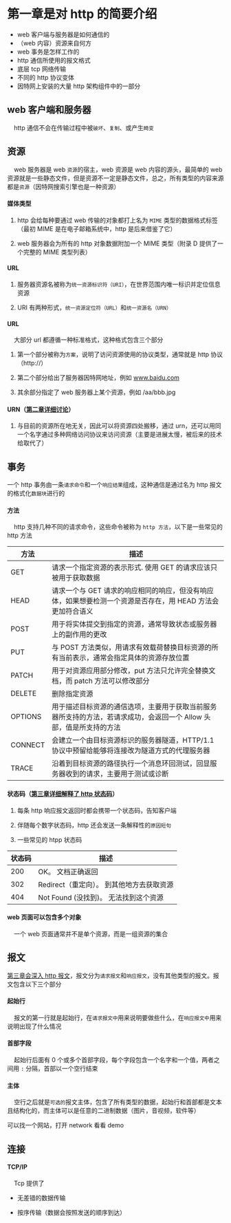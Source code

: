 # 第一章是对 http 的简要介绍

- web 客户端与服务器是如何通信的
- （web 内容）资源来自何方
- web 事务是怎样工作的
- http 通信所使用的报文格式
- 底层 tcp 网络传输
- 不同的 http 协议变体
- 因特网上安装的大量 http 架构组件中的一部分

## web 客户端和服务器

&nbsp;&nbsp;&nbsp;&nbsp;http 通信不会在传输过程中被`破坏`、`复制`、或产生`畸变`

## 资源

&nbsp;&nbsp;&nbsp;&nbsp;web 服务器是 web `资源`的宿主，web 资源是 web 内容的源头，最简单的 web 资源就是一些静态文件，但是资源不一定是静态文件，总之，所有类型的内容来源都是`资源`（因特网搜索引擎也是一种资源）

#### 媒体类型

1.  http 会给每种要通过 web 传输的对象都打上名为 `MIME` 类型的数据格式标签（最初 MIME 是在电子邮箱系统中，http 是后来借鉴了它）

2.  web 服务器会为所有的 http 对象数据附加一个 MIME 类型（附录 D 提供了一个完整的 MIME 类型列表）

#### URL

1.  服务器资源名被称为`统一资源标识符（URI）`，在世界范围内唯一标识并定位信息资源

2.  URI 有两种形式，`统一资源定位符（URL）`和`统一资源名（URN）`

#### URL

&nbsp;&nbsp;&nbsp;&nbsp;大部分 url 都遵循一种标准格式，这种格式包含三个部分

1.  第一个部分被称为`方案`，说明了访问资源使用的协议类型，通常就是 http 协议（http://）

2.  第二个部分给出了服务器因特网地址，例如 www.baidu.com

3.  其余部分指定了 web 服务器上某个资源，例如 /aa/bbb.jpg

#### URN（[第二章详细讨论](./chapter_two.md)）

1.  与目前的资源所在地无关，因此可以将资源四处搬移，通过 urn，还可以用同一个名字通过多种网络访问协议来访问资源（主要是进展太慢，被后来的技术给取代了）

## 事务

一个 http 事务由一条`请求命令`和一个`响应结果`组成，这种通信是通过名为 http 报文的格式化`数据块`进行的

#### 方法

&nbsp;&nbsp;&nbsp;&nbsp;http 支持几种不同的请求命令，这些命令被称为 `http 方法`，以下是一些常见的 http 方法

| 方法    | 描述                                                                                                                |
| ------- | ------------------------------------------------------------------------------------------------------------------- |
| GET     | 请求一个指定资源的表示形式. 使用 GET 的请求应该只被用于获取数据                                                     |
| HEAD    | 请求一个与 GET 请求的响应相同的响应，但没有响应体，如果想要检测一个资源是否存在，用 HEAD 方法会更加符合语义         |
| POST    | 用于将实体提交到指定的资源，通常导致状态或服务器上的副作用的更改                                                    |
| PUT     | 与 POST 方法类似，用请求有效载荷替换目标资源的所有当前表示，通常会指定具体的资源存放位置                            |
| PATCH   | 用于对资源应用部分修改，put 方法只允许完全替换文档，而 patch 方法可以修改部分                                       |
| DELETE  | 删除指定资源                                                                                                        |
| OPTIONS | 用于描述目标资源的通信选项，主要用于获取当前服务器所支持的方法，若请求成功，会返回一个 Allow 头部，值是所支持的方法 |
| CONNECT | 会建立一个由目标资源标识的服务器隧道，HTTP/1.1 协议中预留给能够将连接改为隧道方式的代理服务器                       |
| TRACE   | 沿着到目标资源的路径执行一个消息环回测试，回显服务器收到的请求，主要用于测试或诊断                                  |

#### 状态码（[第三章详细解释了 http 状态码](./chapter_three.md)）

1.  每条 http 响应报文返回时都会携带一个状态码，告知客户端

2.  伴随每个数字状态码，http 还会发送一条解释性的`原因短句`

3.  一些常见的 htpp 状态码

| 状态码 | 描述                                      |
| ------ | ----------------------------------------- |
| 200    | OK。 文档正确返回                         |
| 302    | Redirect（重定向）。 到其他地方去获取资源 |
| 404    | Not Found (没找到)。 无法找到这个资源     |

#### web 页面可以包含多个对象

&nbsp;&nbsp;&nbsp;&nbsp;一个 web 页面通常并不是单个资源，而是一组资源的集合

## 报文

[第三章会深入 http 报文](../chapter_three.md)，报文分为`请求报文`和`响应报文`，没有其他类型的报文。报文包含以下三个部分

#### 起始行

&nbsp;&nbsp;&nbsp;&nbsp;报文的第一行就是起始行，在`请求报文中`用来说明要做些什么，在`响应报文中`用来说明出现了什么情况

#### 首部字段

&nbsp;&nbsp;&nbsp;&nbsp;起始行后面有 0 个或多个首部字段，每个字段包含一个名字和一个值，两者之间用 `:` 分隔，首部以一个空行结束

#### 主体

&nbsp;&nbsp;&nbsp;&nbsp;空行之后就是`可选的`报文主体，包含了所有类型的数据，起始行和首部都是文本且结构化的，而主体可以是任意的二进制数据（图片，音视频，软件等）

可以找一个网站，打开 network 看看 demo

## 连接

#### TCP/IP

&nbsp;&nbsp;&nbsp;&nbsp;Tcp 提供了

- 无差错的数据传输

- 按序传输（数据会按照发送的顺序到达）
